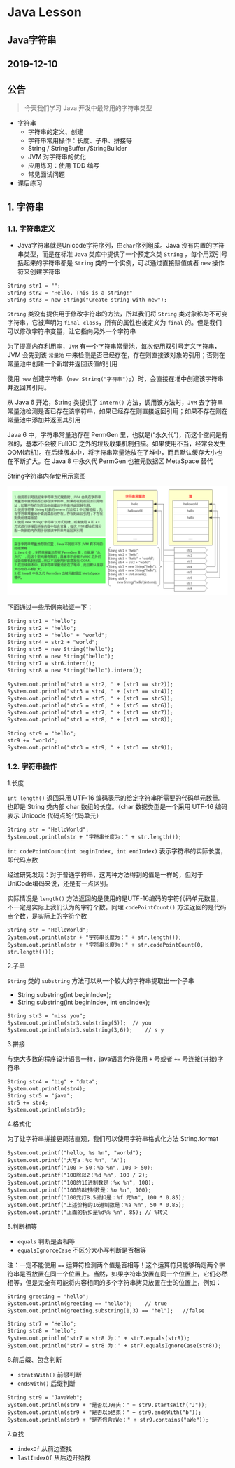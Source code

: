 # Java Lesson

## Java字符串

## 2019-12-10

## 公告
> 今天我们学习 Java 开发中最常用的字符串类型
- 字符串
    - 字符串的定义、创建
    - 字符串常用操作：长度、子串、拼接等
    - String / StringBuffer /StringBuilder
    - JVM 对字符串的优化
    - 应用练习：使用 TDD 编写
    - 常见面试问题
- 课后练习

## 1. 字符串

### 1.1. 字符串定义
- Java字符串就是Unicode字符序列，由`char`序列组成。Java 没有内置的字符串类型，而是在标准 `Java` 类库中提供了一个预定义类 `String` ，每个用双引号括起来的字符串都是 `String` 类的一个实例，可以通过直接赋值或者 `new` 操作符来创建字符串
```
String str1 = "";
String str2 = "Hello, This is a string!"
String str3 = new String("Create string with new");
```
`String` 类没有提供用于修改字符串的方法，所以我们将 `String` 类对象称为不可变字符串，它被声明为 `final class`，所有的属性也被定义为 `final` 的。但是我们可以修改字符串变量，让它指向另外一个字符串

为了提高内存利用率，`JVM` 有一个字符串常量池，每次使用双引号定义字符串，JVM 会先到该 `常量池` 中来检测是否已经存在，存在则直接该对象的引用；否则在常量池中创建一个新增并返回该值的引用

使用 `new` 创建字符串（`new String("字符串");`）时，会直接在堆中创建该字符串并返回其引用。

从 Java 6 开始，String 类提供了 `intern()` 方法，调用该方法时，`JVM` 去字符串常量池检测是否已存在该字符串，如果已经存在则直接返回引用；如果不存在则在常量池中添加并返回其引用

Java 6 中，字符串常量池存在 PermGen 里，也就是(“永久代”)，而这个空间是有限的，基本不会被 FullGC 之外的垃圾收集机制扫描。如果使用不当，经常会发生 OOM(宕机)。在后续版本中，将字符串常量池放在了堆中，而且默认缓存大小也在不断扩大。在 Java 8 中永久代 PermGen 也被元数据区 MetaSpace 替代

String字符串内存使用示意图

![String字符串内存使用](./images/String字符串内存使用.png)

下面通过一些示例来验证一下：
```
String str1 = "hello";
String str2 = "hello";
String str3 = "hello" + "world";
String str4 = str2 + "world";
String str5 = new String("hello");
String str6 = new String("hello");
String str7 = str6.intern();
String str8 = new String("hello").intern();

System.out.println("str1 = str2, " + (str1 == str2));
System.out.println("str3 = str4, " + (str3 == str4));
System.out.println("str1 = str5, " + (str1 == str5));
System.out.println("str5 = str6, " + (str5 == str6));
System.out.println("str1 = str7, " + (str1 == str7));
System.out.println("str1 = str8, " + (str1 == str8));

String str9 = "hello";
str9 += "world";
System.out.println("str3 = str9, " + (str3 == str9));
```
### 1.2. 字符串操作

1.长度

`int length()` 返回采⽤ UTF-16 编码表示的给定字符串所需要的代码单元数量。也即是 String 类内部 char 数组的⻓度。（char 数据类型是⼀个采⽤ UTF-16 编码表示 Unicode 代码点的代码单元）
```
String str = "HelloWorld";
System.out.println(str + "字符串长度为：" + str.length());
```


`int codePointCount(int beginIndex, int endIndex)` 表示字符串的实际⻓度，即代码点数

经过研究发现：对于普通字符串，这两种方法得到的值是一样的，但对于UniCode编码来说，还是有一点区别。

实际情况是 `length()` 方法返回的是使用的是UTF-16编码的字符代码单元数量，不一定是实际上我们认为的字符个数。同理 `codePointCount()` 方法返回的是代码点个数，是实际上的字符个数

```
String str = "HelloWorld";
System.out.println(str + "字符串长度为：" + str.length());
System.out.println(str + "字符串长度为：" + str.codePointCount(0, str.length()));
```

2.子串

`String` 类的 `substring` 方法可以从一个较大的字符串提取出一个子串

- String substring(int beginIndex);
- String substring(int beginIndex, int endIndex);
 
```
String str3 = "miss you";
System.out.println(str3.substring(5));  // you
System.out.println(str3.substring(3,6));    // s y
```

3.拼接

与绝大多数的程序设计语言一样，java语言允许使用 `+` 号或者 `+=` 号连接(拼接)字符串
```
String str4 = "big" + "data";
System.out.println(str4);
String str5 = "java";
str5 += str4;
System.out.println(str5);
```

4.格式化

为了让字符串拼接更简洁直观，我们可以使⽤字符串格式化⽅法 String.format 

```
System.out.printf("hello, %s %n", "world");
System.out.printf("⼤写a：%c %n", 'A');
System.out.printf("100 > 50：%b %n", 100 > 50);
System.out.printf("100除以2：%d %n", 100 / 2);
System.out.printf("100的16进制数是：%x %n", 100);
System.out.printf("100的8进制数是：%o %n", 100);
System.out.printf("100元打8.5折扣是：%f 元%n", 100 * 0.85);
System.out.printf("上述价格的16进制数是：%a %n", 50 * 0.85);
System.out.printf("上⾯的折扣是%d%% %n", 85); // %转义
```

5.判断相等
- `equals` 判断是否相等
- `equalsIgnorceCase` 不区分大小写判断是否相等

注：一定不能使用 `==` 运算符检测两个值是否相等！这个运算符只能够确定两个字符串是否放置在同一个位置上。当然，如果字符串放置在同一个位置上，它们必然相等，但是完全有可能将内容相同的多个字符串拷贝放置在士的位置上，例如：
```
String greeting = "hello";
System.out.println(greeting == "hello");    // true
System.out.println(greeting.substring(1,3) == "hel");   //false

```
```
String str7 = "Hello";
String str8 = "hello";
System.out.println("str7 = str8 为：" + str7.equals(str8));
System.out.println("str7 = str8 为：" + str7.equalsIgnoreCase(str8));
```

6.前后缀、包含判断
- `stratsWith()` 前缀判断
- `endsWith()` 后缀判断
```
String str9 = "JavaWeb";
System.out.println(str9 + "是否以J开头：" + str9.startsWith("J"));
System.out.println(str9 + "是否以b结束：" + str9.endsWith("b"));
System.out.println(str9 + "是否包含aWe：" + str9.contains("aWe"));
```

7.查找
- `indexOf` 从前边查找
- `lastIndexOf` 从后边开始找
```

```
    
